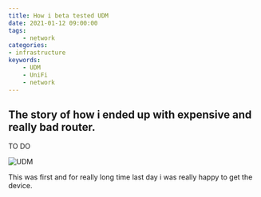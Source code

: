 ```yaml
---
title: How i beta tested UDM
date: 2021-01-12 09:00:00
tags:
    - network
categories:
- infrastructure
keywords:
    - UDM
    - UniFi
    - network
---
```

## The story of how i ended up with expensive and really bad router.
TO DO

![UDM](https://dovh.cz/img/udm-base.jpeg)

This was first and for really long time last day i was really happy to get the device.
